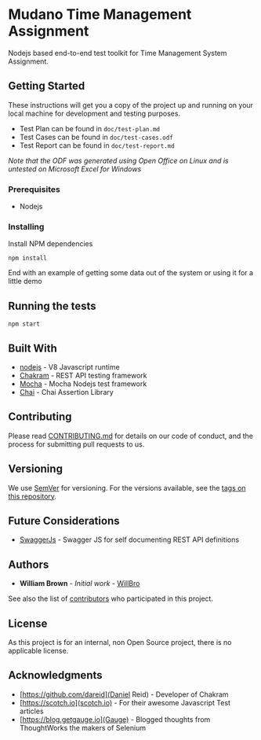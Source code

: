 # Mudano Time Management Assignment

Nodejs based end-to-end test toolkit for Time Management System Assignment.

## Getting Started

These instructions will get you a copy of the project up and running on your local machine for development and testing purposes.

* Test Plan can be found in ```doc/test-plan.md```
* Test Cases can be found in ```doc/test-cases.odf```
* Test Report can be found in ```doc/test-report.md```

_Note that the ODF was generated using Open Office on Linux and is untested on Microsoft Excel for Windows_

### Prerequisites

* Nodejs

### Installing

Install NPM dependencies

```
npm install
```

End with an example of getting some data out of the system or using it for a little demo

## Running the tests

```
npm start
```

## Built With

* [nodejs](https://nodejs.org/en/) - V8 Javascript runtime
* [Chakram](http://dareid.github.io/chakram) - REST API testing framework
* [Mocha](https://mochajs.org/) - Mocha Nodejs  test framework
* [Chai](http://www.chaijs.com/) - Chai Assertion Library

## Contributing

Please read [CONTRIBUTING.md](https://github.com/WillBro/time-management-assignment/CONTRIBUTING.md) for details on our code of conduct, and the process for submitting pull requests to us.

## Versioning

We use [SemVer](http://semver.org/) for versioning. For the versions available, see the [tags on this repository](https://github.com/WillBro/time-management-assignment/tags).

## Future Considerations

* [SwaggerJs](https://github.com/swagger-api/swagger-js) - Swagger JS for self documenting REST API definitions

## Authors

* **William Brown** - *Initial work* - [WillBro](https://github.com/WillBro)

See also the list of [contributors](https://github.com/WillBro/time-management-assignment/contributors) who participated in this project.

## License

As this project is for an internal, non Open Source project, there is no applicable license.

## Acknowledgments

* [https://github.com/dareid](Daniel Reid) - Developer of Chakram
* [https://scotch.io](scotch.io) - For their awesome Javascript Test articles
* [https://blog.getgauge.io](Gauge) - Blogged thoughts from ThoughtWorks the makers of Selenium
